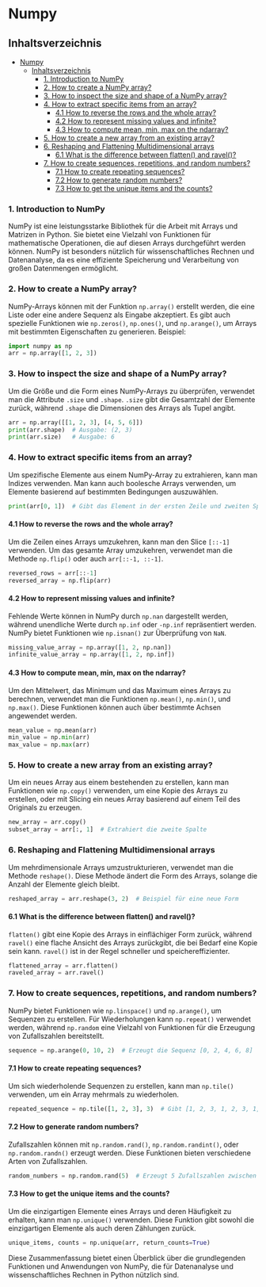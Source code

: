 # Numpy

## Inhaltsverzeichnis
- [Numpy](#numpy)
  - [Inhaltsverzeichnis](#inhaltsverzeichnis)
    - [1. Introduction to NumPy](#1-introduction-to-numpy)
    - [2. How to create a NumPy array?](#2-how-to-create-a-numpy-array)
    - [3. How to inspect the size and shape of a NumPy array?](#3-how-to-inspect-the-size-and-shape-of-a-numpy-array)
    - [4. How to extract specific items from an array?](#4-how-to-extract-specific-items-from-an-array)
      - [4.1 How to reverse the rows and the whole array?](#41-how-to-reverse-the-rows-and-the-whole-array)
      - [4.2 How to represent missing values and infinite?](#42-how-to-represent-missing-values-and-infinite)
      - [4.3 How to compute mean, min, max on the ndarray?](#43-how-to-compute-mean-min-max-on-the-ndarray)
    - [5. How to create a new array from an existing array?](#5-how-to-create-a-new-array-from-an-existing-array)
    - [6. Reshaping and Flattening Multidimensional arrays](#6-reshaping-and-flattening-multidimensional-arrays)
      - [6.1 What is the difference between flatten() and ravel()?](#61-what-is-the-difference-between-flatten-and-ravel)
    - [7. How to create sequences, repetitions, and random numbers?](#7-how-to-create-sequences-repetitions-and-random-numbers)
      - [7.1 How to create repeating sequences?](#71-how-to-create-repeating-sequences)
      - [7.2 How to generate random numbers?](#72-how-to-generate-random-numbers)
      - [7.3 How to get the unique items and the counts?](#73-how-to-get-the-unique-items-and-the-counts)

### 1. Introduction to NumPy
NumPy ist eine leistungsstarke Bibliothek für die Arbeit mit Arrays und Matrizen in Python. Sie bietet eine Vielzahl von Funktionen für mathematische Operationen, die auf diesen Arrays durchgeführt werden können. NumPy ist besonders nützlich für wissenschaftliches Rechnen und Datenanalyse, da es eine effiziente Speicherung und Verarbeitung von großen Datenmengen ermöglicht.

### 2. How to create a NumPy array?
NumPy-Arrays können mit der Funktion `np.array()` erstellt werden, die eine Liste oder eine andere Sequenz als Eingabe akzeptiert. Es gibt auch spezielle Funktionen wie `np.zeros()`, `np.ones()`, und `np.arange()`, um Arrays mit bestimmten Eigenschaften zu generieren. Beispiel:

```python
import numpy as np
arr = np.array([1, 2, 3])
```

### 3. How to inspect the size and shape of a NumPy array?
Um die Größe und die Form eines NumPy-Arrays zu überprüfen, verwendet man die Attribute `.size` und `.shape`. `.size` gibt die Gesamtzahl der Elemente zurück, während `.shape` die Dimensionen des Arrays als Tupel angibt.

```python
arr = np.array([[1, 2, 3], [4, 5, 6]])
print(arr.shape)  # Ausgabe: (2, 3)
print(arr.size)   # Ausgabe: 6
```

### 4. How to extract specific items from an array?
Um spezifische Elemente aus einem NumPy-Array zu extrahieren, kann man Indizes verwenden. Man kann auch boolesche Arrays verwenden, um Elemente basierend auf bestimmten Bedingungen auszuwählen.

```python
print(arr[0, 1])  # Gibt das Element in der ersten Zeile und zweiten Spalte zurück
```

#### 4.1 How to reverse the rows and the whole array?
Um die Zeilen eines Arrays umzukehren, kann man den Slice `[::-1]` verwenden. Um das gesamte Array umzukehren, verwendet man die Methode `np.flip()` oder auch `arr[::-1, ::-1]`.

```python
reversed_rows = arr[::-1]
reversed_array = np.flip(arr)
```

#### 4.2 How to represent missing values and infinite?
Fehlende Werte können in NumPy durch `np.nan` dargestellt werden, während unendliche Werte durch `np.inf` oder `-np.inf` repräsentiert werden. NumPy bietet Funktionen wie `np.isnan()` zur Überprüfung von `NaN`.

```python
missing_value_array = np.array([1, 2, np.nan])
infinite_value_array = np.array([1, 2, np.inf])
```

#### 4.3 How to compute mean, min, max on the ndarray?
Um den Mittelwert, das Minimum und das Maximum eines Arrays zu berechnen, verwendet man die Funktionen `np.mean()`, `np.min()`, und `np.max()`. Diese Funktionen können auch über bestimmte Achsen angewendet werden.

```python
mean_value = np.mean(arr)
min_value = np.min(arr)
max_value = np.max(arr)
```

### 5. How to create a new array from an existing array?
Um ein neues Array aus einem bestehenden zu erstellen, kann man Funktionen wie `np.copy()` verwenden, um eine Kopie des Arrays zu erstellen, oder mit Slicing ein neues Array basierend auf einem Teil des Originals zu erzeugen.

```python
new_array = arr.copy()
subset_array = arr[:, 1]  # Extrahiert die zweite Spalte
```

### 6. Reshaping and Flattening Multidimensional arrays
Um mehrdimensionale Arrays umzustrukturieren, verwendet man die Methode `reshape()`. Diese Methode ändert die Form des Arrays, solange die Anzahl der Elemente gleich bleibt.

```python
reshaped_array = arr.reshape(3, 2)  # Beispiel für eine neue Form
```

#### 6.1 What is the difference between flatten() and ravel()?
`flatten()` gibt eine Kopie des Arrays in einflächiger Form zurück, während `ravel()` eine flache Ansicht des Arrays zurückgibt, die bei Bedarf eine Kopie sein kann. `ravel()` ist in der Regel schneller und speichereffizienter.

```python
flattened_array = arr.flatten()
raveled_array = arr.ravel()
```

### 7. How to create sequences, repetitions, and random numbers?
NumPy bietet Funktionen wie `np.linspace()` und `np.arange()`, um Sequenzen zu erstellen. Für Wiederholungen kann `np.repeat()` verwendet werden, während `np.random` eine Vielzahl von Funktionen für die Erzeugung von Zufallszahlen bereitstellt.

```python
sequence = np.arange(0, 10, 2)  # Erzeugt die Sequenz [0, 2, 4, 6, 8]
```

#### 7.1 How to create repeating sequences?
Um sich wiederholende Sequenzen zu erstellen, kann man `np.tile()` verwenden, um ein Array mehrmals zu wiederholen.

```python
repeated_sequence = np.tile([1, 2, 3], 3)  # Gibt [1, 2, 3, 1, 2, 3, 1, 2, 3] zurück
```

#### 7.2 How to generate random numbers?
Zufallszahlen können mit `np.random.rand()`, `np.random.randint()`, oder `np.random.randn()` erzeugt werden. Diese Funktionen bieten verschiedene Arten von Zufallszahlen.

```python
random_numbers = np.random.rand(5)  # Erzeugt 5 Zufallszahlen zwischen 0 und 1
```

#### 7.3 How to get the unique items and the counts?
Um die einzigartigen Elemente eines Arrays und deren Häufigkeit zu erhalten, kann man `np.unique()` verwenden. Diese Funktion gibt sowohl die einzigartigen Elemente als auch deren Zählungen zurück.

```python
unique_items, counts = np.unique(arr, return_counts=True)
```

Diese Zusammenfassung bietet einen Überblick über die grundlegenden Funktionen und Anwendungen von NumPy, die für Datenanalyse und wissenschaftliches Rechnen in Python nützlich sind.